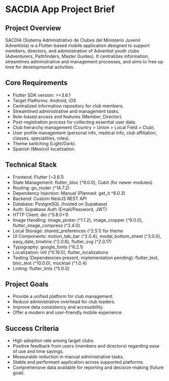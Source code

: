 # SACDIA App Project Brief

## Project Overview
SACDIA (Sistema Administrativo de Clubes del Ministerio Juvenil Adventista) is a Flutter-based mobile application designed to support members, directors, and administration of Adventist youth clubs (Adventurers, Pathfinders, Master Guides). It centralizes information, streamlines administrative and management processes, and aims to free up time for developmental activities.

## Core Requirements
- Flutter SDK version: >=3.6.1
- Target Platforms: Android, iOS
- Centralized information repository for club members.
- Streamlined administrative and management tasks.
- Role-based access and features (Member, Director).
- Post-registration process for collecting essential user data.
- Club hierarchy management (Country > Union > Local Field > Club).
- User profile management (personal info, medical info, club affiliation, classes, specialities, roles).
- Theme switching (Light/Dark).
- Spanish (Mexico) localization.

## Technical Stack
- Frontend: Flutter (~3.6.1)
- State Management: flutter_bloc (^9.0.0), Cubit (for newer modules)
- Routing: go_router (^14.7.2)
- Dependency Injection: Manual (Planned: get_it ^8.0.3)
- Backend: Custom NestJS REST API
- Database: PostgreSQL (hosted on Supabase)
- Auth: Supabase Auth (Email/Password, JWT)
- HTTP Client: dio (^5.8.0+1)
- Image Handling: image_picker (^1.1.2), image_cropper (^9.0.0), flutter_image_compress (^2.4.0)
- Local Storage: shared_preferences (^2.5.1) for theme
- UI Components: motion_tab_bar (^2.0.4), modal_bottom_sheet (^3.0.0), easy_date_timeline (^2.0.6), flutter_svg (^2.0.17)
- Typography: google_fonts (^6.2.1)
- Localization: intl (^0.19.0), flutter_localizations
- Testing (Dependencies present, implementation pending): flutter_test, bloc_test (^10.0.0), mocktail (^1.0.4)
- Linting: flutter_lints (^5.0.0)

## Project Goals
- Provide a unified platform for club management.
- Reduce administrative overhead for club leaders.
- Improve data consistency and accessibility.
- Offer a modern and user-friendly mobile experience.

## Success Criteria
- High adoption rate among target clubs.
- Positive feedback from users (members and directors) regarding ease of use and time savings.
- Measurable reduction in manual administrative tasks.
- Stable and performant application across supported platforms.
- Comprehensive data available for reporting and decision-making (future goal). 